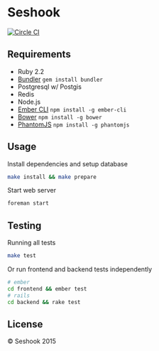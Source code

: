 Seshook
================

[![Circle CI](https://circleci.com/gh/lilfaf/seshook/tree/master.svg?style=shield&circle-token=0b40d28afab1220f4928e97a46edbb3e350a2f04)](https://circleci.com/gh/lilfaf/seshook/tree/master)

## Requirements

- Ruby 2.2
- [Bundler](http://bundler.io/) `gem install bundler`
- Postgresql w/ Postgis
- Redis
- Node.js
- [Ember CLI](http://www.ember-cli.com/) `npm install -g ember-cli`
- [Bower](http://bower.io/) `npm install -g bower`
- [PhantomJS](http://phantomjs.org/) `npm install -g phantomjs`

## Usage

Install dependencies and setup database

```bash
make install && make prepare
```

Start web server

```bash
foreman start
```

## Testing

Running all tests

```bash
make test
```

Or run frontend and backend tests independently

```bash
# ember
cd frontend && ember test
# rails
cd backend && rake test
```

## License

© Seshook 2015
